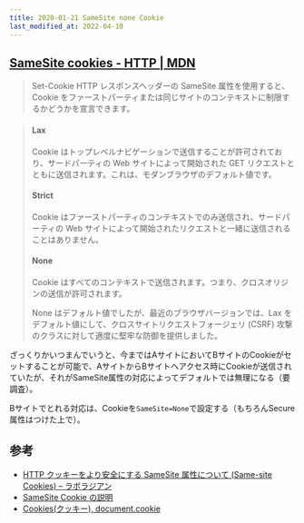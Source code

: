 ```yaml
---
title: 2020-01-21 SameSite none Cookie
last_modified_at: 2022-04-10
---
```


## [SameSite cookies - HTTP | MDN](https://developer.mozilla.org/ja/docs/Web/HTTP/Headers/Set-Cookie/SameSite)

> Set-Cookie HTTP レスポンスヘッダーの SameSite 属性を使用すると、Cookie をファーストパーティまたは同じサイトのコンテキストに制限するかどうかを宣言できます。

> #### Lax
> Cookie はトップレベルナビゲーションで送信することが許可されており、サードパーティの Web サイトによって開始された GET リクエストとともに送信されます。これは、モダンブラウザのデフォルト値です。
>
> #### Strict
> Cookie はファーストパーティのコンテキストでのみ送信され、サードパーティの Web サイトによって開始されたリクエストと一緒に送信されることはありません。
>
> #### None
> Cookie はすべてのコンテキストで送信されます。つまり、クロスオリジンの送信が許可されます。
>
> None はデフォルト値でしたが、最近のブラウザバージョンでは、Lax をデフォルト値にして、クロスサイトリクエストフォージェリ (CSRF) 攻撃のクラスに対して適度に堅牢な防御を提供しました。

ざっくりかいつまんでいうと、今まではAサイトにおいてBサイトのCookieがセットすることが可能で、AサイトからBサイトへアクセス時にCookieが送信されていたが、それがSameSite属性の対応によってデフォルトでは無理になる（要調査）。

Bサイトでとれる対応は、Cookieを`SameSite=None`で設定する（もちろんSecure属性はつけた上で）。

## 参考

- [HTTP クッキーをより安全にする SameSite 属性について (Same-site Cookies) – ラボラジアン](https://laboradian.com/same-site-cookies/)
- [SameSite Cookie の説明](https://web.dev/i18n/ja/samesite-cookies-explained/)
- [Cookies(クッキー), document.cookie](https://ja.javascript.info/cookie)

